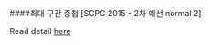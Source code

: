 ####최대 구간 중첩 [SCPC 2015 - 2차 예선 normal 2]
<p>Read detail <a href="https://www.codeground.org/practice/practiceProbView.do?probId=19">here</a></p>

